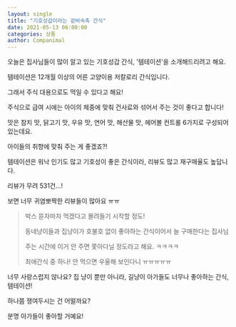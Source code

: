```yaml
---
layout: single
title: "기호성갑이라는 겉바속촉 간식"
date: 2021-05-13 06:00:00
categories: 상품
author: Companimal
---
```


오늘은 집사님들이 많이 알고 있는 기호성갑 간식, '템테이션'을 소개해드리려고 해요.

템테이션은 12개월 이상의 어른 고양이용 저칼로리 간식입니다.

그래서 주식 대용으로도 먹일 수 있다고 해요!

주식으로 급여 시에는 아이의 체중에 맞춰 건사료와 섞어서 주는 것이 좋다고 합니다!

맛은 참치 맛, 닭고기 맛, 우유 맛, 연어 맛, 해산물 맛, 헤어볼 컨트롤 6가지로 구성되어 있는데요.

아이들의 취향에 맞춰 주는 게 좋겠죠?!

템테이션은 워낙 인기도 많고 기호성이 좋은 간식이라, 리뷰도 많고 재구매율도 높답니다.

리뷰가 무려 531건...!

보면 너무 귀염뽀짝한 리뷰들이 많아요 ㅠㅠ

> 박스 뜯자마자 먹겠다고 몰려들기 시작할 정도!
>
> 동네냥이들과 집냥이가 호불호 없이 좋아하는 간식이어서 늘 구매한다는 집사님
>
> 주는 시간에 이거 안 주면 쫓아다닐 정도라고 해요. ㅋㅋㅋㅋ
>
> 최애간식 중 하나! 안 먹으면 우울해 보인다니 ㅠㅠㅠㅠㅠ

너무 사랑스럽지 않나요? 집 냥이 뿐만 아니라, 길냥이 아가들도 너무나 좋아하는 간식, 템테이션!

하나쯤 쟁여두시는 건 어떨까요?

분명 아가들이 좋아할 거예요!
